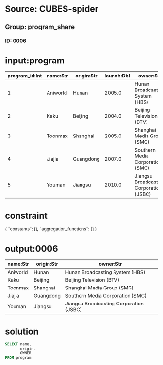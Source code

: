 # Source: CUBES-spider
## Group: program_share
### ID: 0006

# input:program

| program_id:Int | name:Str | origin:Str | launch:Dbl | owner:Str |
|---|---|---|---|---|
| 1 | Aniworld | Hunan | 2005.0 | Hunan Broadcasting System (HBS) |
| 2 | Kaku | Beijing | 2004.0 | Beijing Television (BTV) |
| 3 | Toonmax | Shanghai | 2005.0 | Shanghai Media Group (SMG) |
| 4 | Jiajia | Guangdong | 2007.0 | Southern Media Corporation (SMC) |
| 5 | Youman | Jiangsu | 2010.0 | Jiangsu Broadcasting Corporation (JSBC) |

# constraint

{
  "constants": [],
  "aggregation_functions": []
}

# output:0006

| name:Str | origin:Str | owner:Str |
|---|---|---|
| Aniworld | Hunan | Hunan Broadcasting System (HBS) |
| Kaku | Beijing | Beijing Television (BTV) |
| Toonmax | Shanghai | Shanghai Media Group (SMG) |
| Jiajia | Guangdong | Southern Media Corporation (SMC) |
| Youman | Jiangsu | Jiangsu Broadcasting Corporation (JSBC) |

# solution

```sql
SELECT name,
       origin,
       OWNER
FROM program
```
